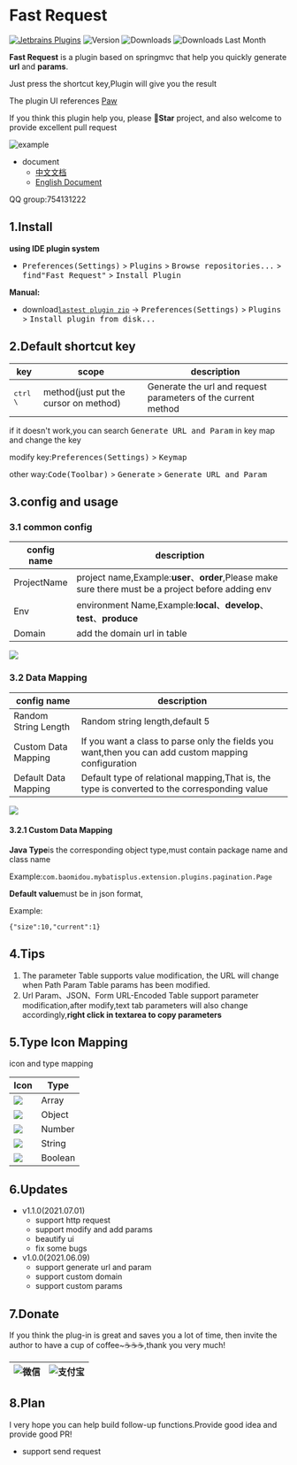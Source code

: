 # Fast Request

[![Jetbrains Plugins][plugin-img]][plugin]
![Version](http://phpstorm.espend.de/badge/16988/version)
![Downloads](http://phpstorm.espend.de/badge/16988/downloads)
![Downloads Last Month](http://phpstorm.espend.de/badge/16988/last-month)

**Fast Request** is a plugin based on springmvc that help you quickly generate **url** and **params**.

Just press the shortcut key,Plugin will give you the result

The plugin UI references [Paw](https://paw.cloud/)

If you think this plugin help you, please **🌟Star** project, and also welcome to provide excellent pull request

![example](./screenshot/example.png)

- document
    * [中文文档](README.zh_CN.md)
    * [English Document](README.md)

QQ group:754131222  
  
## 1.Install
**using IDE plugin system**
- <kbd>Preferences(Settings)</kbd> > <kbd>Plugins</kbd> > <kbd>Browse repositories...</kbd> > <kbd>find"Fast Request"</kbd> > <kbd>Install Plugin</kbd>

**Manual:**
- download[`lastest plugin zip`][latest-release] -> <kbd>Preferences(Settings)</kbd> > <kbd>Plugins</kbd> > <kbd>Install plugin from disk...</kbd>


## 2.Default shortcut key

|key|scope|description|
| --- | --- | --- |
| <kbd> ctrl \ </kbd> | method(just put the cursor on method) | Generate the url and request parameters of the current method |

if it doesn't work,you can search <kbd>Generate URL and Param</kbd> in key map and change the key

modify key:<kbd>Preferences(Settings)</kbd> > <kbd>Keymap</kbd>

other way:<kbd>Code(Toolbar)</kbd> > <kbd>Generate</kbd> > <kbd>Generate URL and Param</kbd>


## 3.config and usage
### 3.1 common config
|config name|description|
| --- | --- |
|ProjectName|project name,Example:**user**、**order**,Please make sure there must be a project before adding env|
|Env|environment Name,Example:**local**、**develop**、**test**、**produce**|
|Domain|add the domain url in table|

![](./screenshot/commonConfig.png)

### 3.2 Data Mapping
|config name|description|
| --- | --- |
|Random String Length|Random string length,default 5|
|Custom Data Mapping|If you want a class to parse only the fields you want,then you can add custom mapping configuration|
|Default Data Mapping|Default type of relational mapping,That is, the type is converted to the corresponding value|

![](./screenshot/dataMapping.png)

#### 3.2.1 Custom Data Mapping
**Java Type**is the corresponding object type,must contain package name and class name

Example:`com.baomidou.mybatisplus.extension.plugins.pagination.Page`

**Default value**must be in json format,

Example:
```
{"size":10,"current":1}
```

## 4.Tips
1. The parameter Table supports value modification,  the URL will change when Path Param Table params has been modified.
2. Url Param、JSON、Form URL-Encoded Table support parameter modification,after modify,text tab parameters will also change accordingly,**right click in textarea to copy parameters**
## 5.Type Icon Mapping
icon and type mapping

|Icon|Type|
| --- | --- | 
|![](./screenshot/icon/array.svg)  |Array  |
|![](./screenshot/icon/object.svg) |Object |
|![](./screenshot/icon/number.svg) |Number |
|![](./screenshot/icon/string.svg) |String |
|![](./screenshot/icon/boolean.svg)|Boolean|

## 6.Updates
- v1.1.0(2021.07.01)
  * support http request
  * support modify and add params
  * beautify ui
  * fix some bugs
- v1.0.0(2021.06.09)
  * support generate url and param
  * support custom domain
  * support custom params

## 7.Donate
If you think the plug-in is great and saves you a lot of time, then invite the author to have a cup of coffee~☕☕☕,thank you very much!

| ![微信](./screenshot/pay/wechat.jpg) | ![支付宝](./screenshot/pay/alipay.png) |
| --- | --- |

## 8.Plan
I very hope you can help build follow-up functions.Provide good idea and provide good PR!

* support send request


[latest-release]: https://github.com/kings1990/fast-request/releases/latest
[plugin]: https://plugins.jetbrains.com/plugin/16988
[plugin-img]: https://img.shields.io/badge/plugin-FastRequest-x.svg